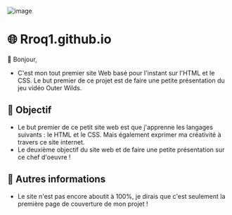 
![image](https://github.com/user-attachments/assets/da6bb11f-57b8-4364-a586-24b6234f3b06)

# 🌐 Rroq1.github.io
👋 Bonjour,
- C'est mon tout premier site Web basé pour l'instant sur l'HTML et le CSS. Le but premier de ce projet est de faire une petite présentation du jeu vidéo Outer Wilds.

## 📗 Objectif
- Le but premier de ce petit site web est que j'apprenne les langages suivants : le HTML et le CSS. Mais également exprimer ma créativité à travers ce site internet.
- Le deuxième objectif du site web et de faire une petite présentation sur ce chef d'oeuvre !

## 👀 Autres informations
- Le site n'est pas encore aboutit à 100%, je dirais que c'est seulement la première page de couverture de mon projet !
